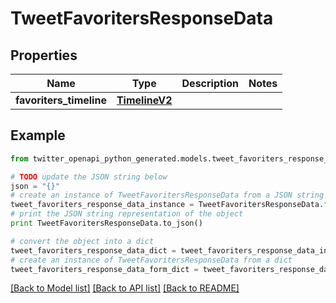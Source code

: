 # TweetFavoritersResponseData


## Properties

Name | Type | Description | Notes
------------ | ------------- | ------------- | -------------
**favoriters_timeline** | [**TimelineV2**](TimelineV2.md) |  | 

## Example

```python
from twitter_openapi_python_generated.models.tweet_favoriters_response_data import TweetFavoritersResponseData

# TODO update the JSON string below
json = "{}"
# create an instance of TweetFavoritersResponseData from a JSON string
tweet_favoriters_response_data_instance = TweetFavoritersResponseData.from_json(json)
# print the JSON string representation of the object
print TweetFavoritersResponseData.to_json()

# convert the object into a dict
tweet_favoriters_response_data_dict = tweet_favoriters_response_data_instance.to_dict()
# create an instance of TweetFavoritersResponseData from a dict
tweet_favoriters_response_data_form_dict = tweet_favoriters_response_data.from_dict(tweet_favoriters_response_data_dict)
```
[[Back to Model list]](../README.md#documentation-for-models) [[Back to API list]](../README.md#documentation-for-api-endpoints) [[Back to README]](../README.md)


